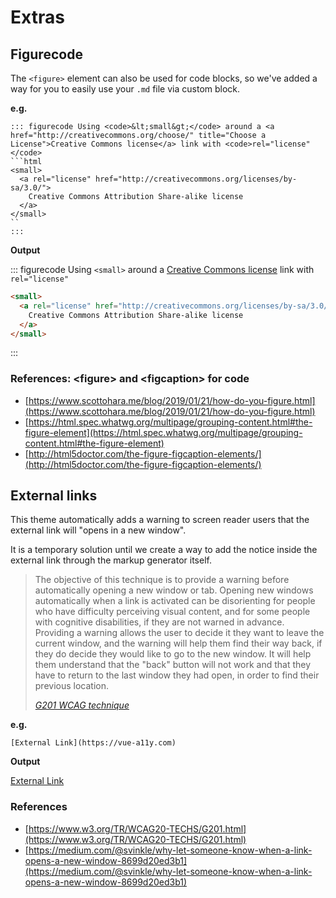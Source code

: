 # Extras

## Figurecode

The `<figure>` element can also be used for code blocks, so we've added a way for you to easily use your `.md` file via custom block.

**e.g.**

```
::: figurecode Using <code>&lt;small&gt;</code> around a <a href="http://creativecommons.org/choose/" title="Choose a License">Creative Commons license</a> link with <code>rel="license"</code>
```html
<small>
  <a rel="license" href="http://creativecommons.org/licenses/by-sa/3.0/">
    Creative Commons Attribution Share-alike license
  </a>
</small>
``
:::
```

**Output**

::: figurecode Using <code>&lt;small&gt;</code> around a <a href="http://creativecommons.org/choose/" title="Choose a License">Creative Commons license</a> link with <code>rel="license"</code>
```html
<small>
  <a rel="license" href="http://creativecommons.org/licenses/by-sa/3.0/">
    Creative Commons Attribution Share-alike license
  </a>
</small>
```
:::

### References: &lt;figure&gt; and &lt;figcaption&gt; for code
- [https://www.scottohara.me/blog/2019/01/21/how-do-you-figure.html](https://www.scottohara.me/blog/2019/01/21/how-do-you-figure.html)
- [https://html.spec.whatwg.org/multipage/grouping-content.html#the-figure-element](https://html.spec.whatwg.org/multipage/grouping-content.html#the-figure-element)
- [http://html5doctor.com/the-figure-figcaption-elements/](http://html5doctor.com/the-figure-figcaption-elements/)


## External links

This theme automatically adds a warning to screen reader users that the external link will "opens in a new window".

It is a temporary solution until we create a way to add the notice inside the external link through the markup generator itself.

<blockquote>
  <p>
    The objective of this technique is to provide a warning before automatically opening a new window or tab. Opening new windows automatically when a link is activated can be disorienting for people who have difficulty perceiving visual content, and for some people with cognitive disabilities, if they are not warned in advance. Providing a warning allows the user to decide it they want to leave the current window, and the warning will help them find their way back, if they do decide they would like to go to the new window. It will help them understand that the "back" button will not work and that they have to return to the last window they had open, in order to find their previous location.
  </p>
  <footer>
    <cite>
      <a href="https://www.w3.org/TR/WCAG20-TECHS/G201.html">G201 WCAG technique</a>
    </cite>
  </footer>
</blockquote>

**e.g.**

```
[External Link](https://vue-a11y.com)
```

**Output**

[External Link](https://vue-a11y.com)

### References
- [https://www.w3.org/TR/WCAG20-TECHS/G201.html](https://www.w3.org/TR/WCAG20-TECHS/G201.html)
- [https://medium.com/@svinkle/why-let-someone-know-when-a-link-opens-a-new-window-8699d20ed3b1](https://medium.com/@svinkle/why-let-someone-know-when-a-link-opens-a-new-window-8699d20ed3b1)